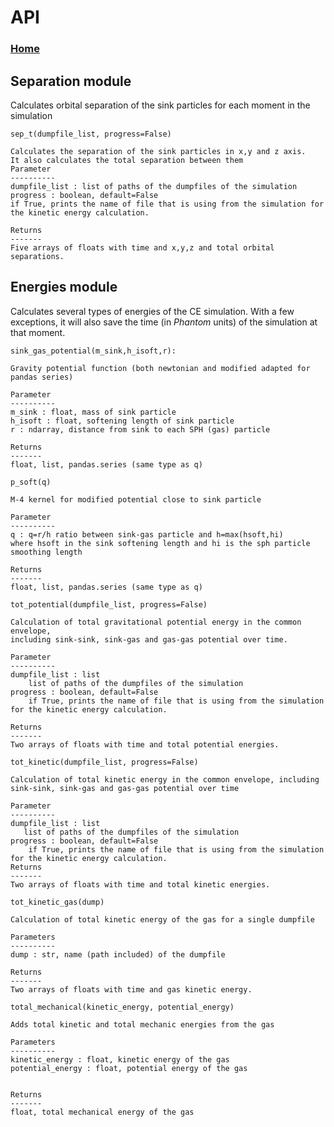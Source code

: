 # API

### [Home](./index.md)

## Separation module   

Calculates orbital separation of the sink particles for each moment in the simulation 

`sep_t(dumpfile_list, progress=False)`

    Calculates the separation of the sink particles in x,y and z axis. 
    It also calculates the total separation between them
    Parameter 
    ----------
    dumpfile_list : list of paths of the dumpfiles of the simulation 
    progress : boolean, default=False   
    if True, prints the name of file that is using from the simulation for the kinetic energy calculation.

    Returns
    -------
    Five arrays of floats with time and x,y,z and total orbital separations.


## Energies module   

Calculates several types of energies of the CE simulation. With a few exceptions, it will also save the time (in *Phantom* units) of the simulation at that moment.  

`sink_gas_potential(m_sink,h_isoft,r):`

    
    Gravity potential function (both newtonian and modified adapted for pandas series)    

    Parameter 
    ----------
    m_sink : float, mass of sink particle 
    h_isoft : float, softening length of sink particle
    r : ndarray, distance from sink to each SPH (gas) particle
    
    Returns
    -------
    float, list, pandas.series (same type as q)
    

`p_soft(q)`

    M-4 kernel for modified potential close to sink particle        
    
    Parameter 
    ----------
    q : q=r/h ratio between sink-gas particle and h=max(hsoft,hi) 
    where hsoft in the sink softening length and hi is the sph particle
    smoothing length

    Returns
    -------
    float, list, pandas.series (same type as q)

`tot_potential(dumpfile_list, progress=False)`

    Calculation of total gravitational potential energy in the common envelope,
    including sink-sink, sink-gas and gas-gas potential over time.    
    
    Parameter 
    ----------
    dumpfile_list : list
        list of paths of the dumpfiles of the simulation 
    progress : boolean, default=False   
        if True, prints the name of file that is using from the simulation for the kinetic energy calculation.

    Returns
    -------
    Two arrays of floats with time and total potential energies.


`tot_kinetic(dumpfile_list, progress=False)`

    Calculation of total kinetic energy in the common envelope, including 
    sink-sink, sink-gas and gas-gas potential over time        
    
    Parameter 
    ----------
    dumpfile_list : list
       list of paths of the dumpfiles of the simulation 
    progress : boolean, default=False   
        if True, prints the name of file that is using from the simulation for the kinetic energy calculation.
    Returns
    -------
    Two arrays of floats with time and total kinetic energies.

`tot_kinetic_gas(dump)`

    Calculation of total kinetic energy of the gas for a single dumpfile
    
    Parameters
    ----------
    dump : str, name (path included) of the dumpfile

    Returns
    -------
    Two arrays of floats with time and gas kinetic energy.

`total_mechanical(kinetic_energy, potential_energy)`

    Adds total kinetic and total mechanic energies from the gas
        
    Parameters
    ----------
    kinetic_energy : float, kinetic energy of the gas 
    potential_energy : float, potential energy of the gas 

    
    Returns
    -------
    float, total mechanical energy of the gas
